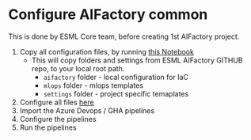 # Configure AIFactory common
This is done by ESML Core team, before creating 1st AIFactory project.

1) Copy all configuration files, by running [this Notebook](../../../copy_my_subfolders_to_my_grandparent/01_init_templates_ALL.ipynb)
    - This will copy folders and settings from ESML AIFactory GITHUB repo, to your local root path. 
        - `aifactory` folder - local configuration for IaC
        - `mlops` folder - mlops templates
        - `settings` folder - project specific temaplates
2) Configure all files [here](../../../../aifactory/parameters/)
3) Import the Azure Devops / GHA pipelines
4) Configure the pipelines
5) Run the pipelines


